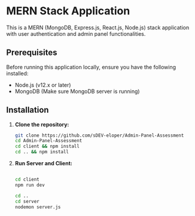 # MERN Stack Application

This is a MERN (MongoDB, Express.js, React.js, Node.js) stack application with user authentication and admin panel functionalities.

## Prerequisites

Before running this application locally, ensure you have the following installed:

- Node.js (v12.x or later)
- MongoDB (Make sure MongoDB server is running)

## Installation

1. **Clone the repository:**

   ```bash
   git clone https://github.com/sDEV-eloper/Admin-Panel-Assessment
   cd Admin-Panel-Assessment
   cd client && npm install
   cd .. && npm install

2. **Run Server and Client:**

   ```bash
   
   cd client
   npm run dev

   cd .. 
   cd server
   nodemon server.js

